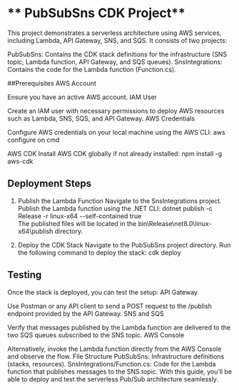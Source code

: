
# ** PubSubSns CDK Project**



This project demonstrates a serverless architecture using AWS services, including Lambda, API Gateway, SNS, and SQS. It consists of two projects:

PubSubSns: Contains the CDK stack definitions for the infrastructure (SNS topic, Lambda function, API Gateway, and SQS queues).
SnsIntegrations: Contains the code for the Lambda function (Function.cs).

##Prerequisites
AWS Account

Ensure you have an active AWS account.
IAM User

Create an IAM user with necessary permissions to deploy AWS resources such as Lambda, SNS, SQS, and API Gateway.
AWS Credentials

Configure AWS credentials on your local machine using the AWS CLI:
aws configure on cmd 
 
AWS CDK
Install AWS CDK globally if not already installed:
npm install -g aws-cdk  

## Deployment Steps
1. Publish the Lambda Function
Navigate to the SnsIntegrations project.
Publish the Lambda function using the .NET CLI:
dotnet publish -c Release -r linux-x64 --self-contained true  
The published files will be located in the bin\Release\net8.0\linux-x64\publish directory.

2. Deploy the CDK Stack
Navigate to the PubSubSns project directory.
Run the following command to deploy the stack:
cdk deploy 
 
## Testing
Once the stack is deployed, you can test the setup:
API Gateway

Use Postman or any API client to send a POST request to the /publish endpoint provided by the API Gateway.
SNS and SQS

Verify that messages published by the Lambda function are delivered to the two SQS queues subscribed to the SNS topic.
AWS Console

Alternatively, invoke the Lambda function directly from the AWS Console and observe the flow.
File Structure
PubSubSns: Infrastructure definitions (stacks, resources).
SnsIntegrations/Function.cs: Code for the Lambda function that publishes messages to the SNS topic.
With this guide, you’ll be able to deploy and test the serverless Pub/Sub architecture seamlessly.
